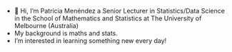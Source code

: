 -  👋 Hi, I’m Patricia Menéndez a Senior Lecturer in Statistics/Data Science in the School of Mathematics and Statistics at The University of Melbourne (Australia)
-  My background is maths and stats.
-  I’m interested in learning something new every day!


<!---
okayama1/okayama1 is a ✨ special ✨ repository because its `README.md` (this file) appears on your GitHub profile.
You can click the Preview link to take a look at your changes.
--->
